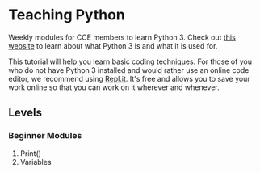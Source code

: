 # Teaching Python
Weekly modules for CCE members to learn Python 3. Check out [this website](https://www.w3schools.com/python/python_intro.asp) to learn about what Python 3 is and what it is used for.

This tutorial will help you learn basic coding techniques. For those of you who do not have Python 3 installed and would rather use an online code editor, we recommend using [Repl.it](https://repl.it/). It's free and allows you to save your work online so that you can work on it wherever and whenever.

## Levels
### Beginner Modules
1. Print()
2. Variables
